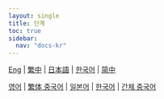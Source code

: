 ```yaml
---
layout: single
title: 단계
toc: true
sidebar:
  nav: "docs-kr"
---
```

[Eng](/kr/dancexr/features/stages) | [繁中](/tw/kr/dancexr/features/stages) | [日本語](/jp/kr/dancexr/features/stages) | [한국어](/kr/kr/dancexr/features/stages) | [简中](/zh/kr/dancexr/features/stages)

[영어](/dancexr/features/stages) | [繁体 중국어](/tw/dancexr/features/stages) | [일본어](/jp/dancexr/features/stages) | [한국어](/kr/dancexr/features/stages) | [간체 중국어](/zh/dancexr/features/stages)